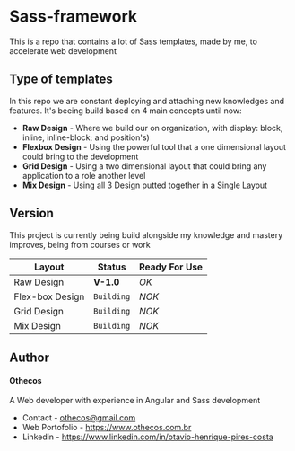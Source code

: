 # Sass-framework
This is a repo that contains a lot of Sass templates, made by me, to accelerate web development
## Type of templates
In this repo we are constant deploying and attaching new knowledges and features. It's beeing build based on 4 main concepts until now:
  - **Raw Design** - Where we build our on organization, with display: block, inline, inline-block; and position's)
  - **Flexbox Design** -  Using the powerful tool that a one dimensional layout could bring to the development
  - **Grid Design** - Using a two dimensional layout that could bring any application to a role another level
  - **Mix Design** - Using all 3 Design putted together in a Single Layout
## Version
This project is currently being build alongside my knowledge and mastery improves, being from courses or work

| Layout | Status | Ready For Use |
| ------ | ------ | ------ |
| Raw Design | **V-1.0** | *OK* |
| Flex-box Design | `Building` | *NOK* |
| Grid Design | `Building`| *NOK* |
| Mix Design |  `Building`| *NOK* |

## Author
#### Othecos
A Web developer with experience in Angular and Sass development
- Contact - othecos@gmail.com
- Web Portofolio - https://www.othecos.com.br
- Linkedin - https://www.linkedin.com/in/otavio-henrique-pires-costa


